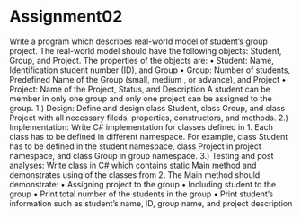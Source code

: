 # Assignment02

Write a program which describes real-world model of student’s group project. The real-world model should have the following objects: Student, Group, and Project. The properties of the objects are:
• Student: Name, Identification student number (ID), and Group
• Group: Number of students, Predefined Name of the Group (small, medium , or advance), and Project
• Project: Name of the Project, Status, and Description
A student can be member in only one group and only one project can be assigned to the group.
1.) Design: Define and design class Student, class Group, and class Project with all necessary fileds, properties, constructors, and methods.
2.) Implementation: Write C# implementation for classes defined in 1. Each class has to be defined in different namespace. For example, class Student has to be defined in the student namespace, class Project in project namespace, and class Group in group namespace.
3.) Testing and post analyses: Write class in C# which contains static Main method and demonstrates using of the classes from 2. The Main method should demonstrate:
• Assigning project to the group
• Including student to the group
• Print total number of the students in the group
• Print student’s information such as student’s name, ID, group name, and project description
